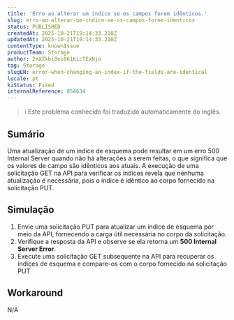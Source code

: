 ```yaml
---
title: 'Erro ao alterar um índice se os campos forem idênticos.'
slug: erro-ao-alterar-um-indice-se-os-campos-forem-identicos
status: PUBLISHED
createdAt: 2025-10-21T19:14:33.210Z
updatedAt: 2025-10-21T19:14:33.210Z
contentType: knownIssue
productTeam: Storage
author: 2mXZkbi0oi061KicTExNjo
tag: Storage
slugEN: error-when-changing-an-index-if-the-fields-are-identical
locale: pt
kiStatus: Fixed
internalReference: 854634
---
```


>ℹ️ Este problema conhecido foi traduzido automaticamente do inglês.

## Sumário


Uma atualização de um índice de esquema pode resultar em um erro 500 Internal Server quando não há alterações a serem feitas, o que significa que os valores de campo são idênticos aos atuais.
A execução de uma solicitação GET na API para verificar os índices revela que nenhuma atualização é necessária, pois o índice é idêntico ao corpo fornecido na solicitação PUT.
## Simulação



1. Envie uma solicitação PUT para atualizar um índice de esquema por meio da API, fornecendo a carga útil necessária no corpo da solicitação.
2. Verifique a resposta da API e observe se ela retorna um **500 Internal Server Error**.
3. Execute uma solicitação GET subsequente na API para recuperar os índices de esquema e compare-os com o corpo fornecido na solicitação PUT
## Workaround


N/A